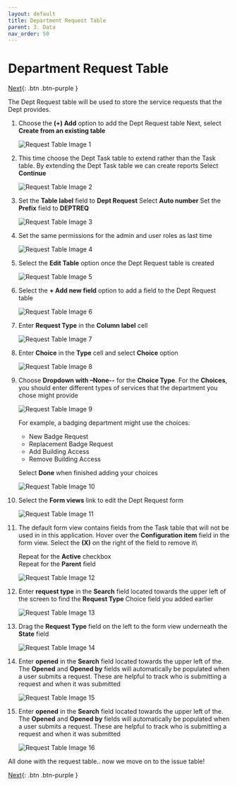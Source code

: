 ```yaml
---
layout: default
title: Department Request Table
parent: 3. Data
nav_order: 50
---
```


# Department Request Table

[Next][NEXT]{: .btn .btn-purple }

The Dept Request table will be used to store the service requests that the Dept provides.

1. Choose the **(+) Add** option to add the Dept Request table
    Next, select **Create from an existing table**

    ![Request Table Image 1](images/req_1.png)

2. This time choose the Dept Task table to extend rather than the Task table. By extending the Dept Task table we can create reports
    Select **Continue**

    ![Request Table Image 2](images/req_2.png)

3. Set the **Table label** field to **Dept Request** 
    Select **Auto number**
    Set the **Prefix** field to **DEPTREQ**

    ![Request Table Image 3](images/req_3.png)

4. Set the same permissions for the admin and user roles as last time
    
    ![Request Table Image 4](images/base_8.png)

5. Select the **Edit Table** option once the Dept Request table is created

    ![Request Table Image 5](images/req_4.png)

6. Select the **+ Add new field** option to add a field to the Dept Request table

    ![Request Table Image 6](images/req_5.png)

7. Enter **Request Type** in the **Column label** cell

    ![Request Table Image 7](images/req_6.png)

8. Enter **Choice** in the **Type** cell and select **Choice** option

    ![Request Table Image 8](images/req_7.png)

9. Choose **Dropdown with –None--** for the **Choice Type**. For the **Choices**, you should enter different types of services that the department you chose might provide

    ![Request Table Image 9](images/req_8.png)

    For example, a badging department might use the choices:

    - New Badge Request
    - Replacement Badge Request
    - Add Building Access
    - Remove Building Access
    
    Select **Done** when finished adding your choices

    ![Request Table Image 10](images/req_9.png)

10. Select the **Form views** link to edit the Dept Request form

    ![Request Table Image 11](images/req_10.png)

11. The default form view contains fields from the Task table that will not be used in in this application. Hover over the **Configuration item** field in the form view. Select the **(X)** on the right of the field to remove it\

    Repeat for the **Active** checkbox\
    Repeat for the **Parent** field

    ![Request Table Image 12](images/req_11.png)

12. Enter **request type** in the **Search** field located towards the upper left of the screen to find the **Request Type** Choice field you added earlier

    ![Request Table Image 13](images/req_12.png)

13. Drag the **Request Type** field on the left to the form view underneath the **State** field

    ![Request Table Image 14](images/req_13.png)

14. Enter **opened** in the **Search** field located towards the upper left of the. The **Opened** and **Opened by** fields will automatically be populated when a user submits a request. These are helpful to track who is submitting a request and when it was submitted

    ![Request Table Image 15](images/req_14.png)

15. Enter **opened** in the **Search** field located towards the upper left of the. The **Opened** and **Opened by** fields will automatically be populated when a user submits a request. These are helpful to track who is submitting a request and when it was submitted

    ![Request Table Image 16](images/req_15.png)

All done with the request table.. now we move on to the issue table!

[Next][NEXT]{: .btn .btn-purple }

[NEXT]: ../50_dept_issue_table